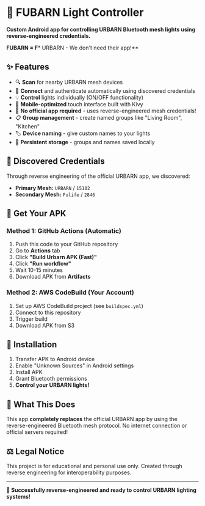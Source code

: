 # 🚀 FUBARN Light Controller

**Custom Android app for controlling URBARN Bluetooth mesh lights using reverse-engineered credentials.**

**FUBARN = F*** URBARN - We don't need their app!**

## ✨ Features

- 🔍 **Scan** for nearby URBARN mesh devices
- 🔗 **Connect** and authenticate automatically using discovered credentials
- 💡 **Control** lights individually (ON/OFF functionality)
- 📱 **Mobile-optimized** touch interface built with Kivy
- 🔐 **No official app required** - uses reverse-engineered mesh credentials!
- 📋 **Group management** - create named groups like "Living Room", "Kitchen"
- 🏷️ **Device naming** - give custom names to your lights
- 💾 **Persistent storage** - groups and names saved locally

## 🔐 Discovered Credentials

Through reverse engineering of the official URBARN app, we discovered:
- **Primary Mesh:** `URBARN` / `15102` 
- **Secondary Mesh:** `Fulife` / `2846`

## 🚀 Get Your APK

### Method 1: GitHub Actions (Automatic)
1. Push this code to your GitHub repository
2. Go to **Actions** tab
3. Click **"Build Urbarn APK (Fast)"**  
4. Click **"Run workflow"**
5. Wait 10-15 minutes
6. Download APK from **Artifacts**

### Method 2: AWS CodeBuild (Your Account)
1. Set up AWS CodeBuild project (see `buildspec.yml`)
2. Connect to this repository
3. Trigger build
4. Download APK from S3

## 📱 Installation

1. Transfer APK to Android device
2. Enable "Unknown Sources" in Android settings
3. Install APK
4. Grant Bluetooth permissions
5. **Control your URBARN lights!**

## 🎯 What This Does

This app **completely replaces** the official URBARN app by using the reverse-engineered Bluetooth mesh protocol. No internet connection or official servers required!

## ⚖️ Legal Notice

This project is for educational and personal use only. Created through reverse engineering for interoperability purposes.

---

**🎉 Successfully reverse-engineered and ready to control URBARN lighting systems!**
